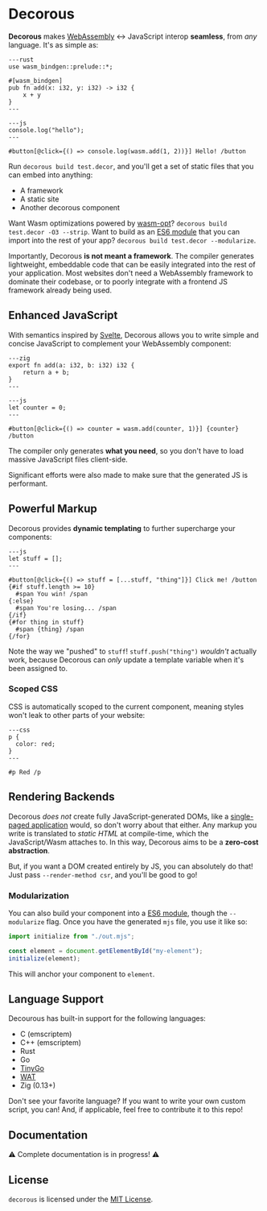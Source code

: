 # Decorous

**Decorous** makes [WebAssembly](https://webassembly.org/) ↔ JavaScript interop
**seamless**, from _any_ language. It's as simple as:

```text
---rust
use wasm_bindgen::prelude::*;

#[wasm_bindgen]
pub fn add(x: i32, y: i32) -> i32 {
    x + y
}
---

---js
console.log("hello");
---

#button[@click={() => console.log(wasm.add(1, 2))}] Hello! /button
```

Run `decorous build test.decor`, and you'll get a set of static files that you
can embed into anything:

- A framework
- A static site
- Another decorous component

Want Wasm optimizations powered by
[wasm-opt](https://github.com/WebAssembly/binaryen)?
`decorous build test.decor -O3 --strip`. Want to build as an
[ES6 module](https://developer.mozilla.org/en-US/docs/Web/JavaScript/Guide/Modules)
that you can import into the rest of your app?
`decorous build test.decor --modularize`.

Importantly, Decorous **is not meant a framework**. The compiler generates
lightweight, embeddable code that can be easily integrated into the rest of your
application. Most websites don't need a WebAssembly framework to dominate their
codebase, or to poorly integrate with a frontend JS framework already being
used.

## Enhanced JavaScript

With semantics inspired by [Svelte](https://github.com/sveltejs/svelte),
Decorous allows you to write simple and concise JavaScript to complement your
WebAssembly component:

```text
---zig
export fn add(a: i32, b: i32) i32 {
    return a + b;
}
---

---js
let counter = 0;
---

#button[@click={() => counter = wasm.add(counter, 1)}] {counter} /button
```

The compiler only generates **what you need**, so you don't have to load massive
JavaScript files client-side.

Significant efforts were also made to make sure that the generated JS is
performant.

## Powerful Markup

Decorous provides **dynamic templating** to further supercharge your components:

```text
---js
let stuff = [];
---

#button[@click={() => stuff = [...stuff, "thing"]}] Click me! /button
{#if stuff.length >= 10}
  #span You win! /span
{:else}
  #span You're losing... /span
{/if}
{#for thing in stuff}
  #span {thing} /span
{/for}
```

Note the way we "pushed" to `stuff`! `stuff.push("thing")` _wouldn't_ actually
work, because Decorous can _only_ update a template variable when it's been
assigned to.

### Scoped CSS

CSS is automatically scoped to the current component, meaning styles won't leak
to other parts of your website:

```text
---css
p {
  color: red;
}
---

#p Red /p
```

## Rendering Backends

Decorous _does not_ create fully JavaScript-generated DOMs, like a
[single-paged application](https://developer.mozilla.org/en-US/docs/Glossary/SPA)
would, so don't worry about that either. Any markup you write is translated to
_static HTML_ at compile-time, which the JavaScript/Wasm attaches to. In this
way, Decorous aims to be a **zero-cost abstraction**.

But, if you want a DOM created entirely by JS, you can absolutely do that! Just
pass `--render-method csr`, and you'll be good to go!

### Modularization

You can also build your component into a
[ES6 module](https://developer.mozilla.org/en-US/docs/Web/JavaScript/Guide/Modules),
though the `--modularize` flag. Once you have the generated `mjs` file, you use
it like so:

```javascript
import initialize from "./out.mjs";

const element = document.getElementById("my-element");
initialize(element);
```

This will anchor your component to `element`.

## Language Support

Decourous has built-in support for the following languages:

- C (emscriptem)
- C++ (emscriptem)
- Rust
- Go
- [TinyGo](https://tinygo.org/)
- [WAT](https://developer.mozilla.org/en-US/docs/WebAssembly/Understanding_the_text_format)
- Zig (0.13+)

Don't see your favorite language? If you want to write your own custom script,
you can! And, if applicable, feel free to contribute it to this repo!

## Documentation

⚠️ Complete documentation is in progress! ⚠️

## License

`decorous` is licensed under the [MIT License](./LICENSE).
